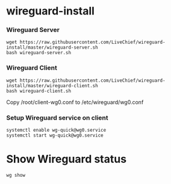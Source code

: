 # wireguard-install

### Wireguard Server
```
wget https://raw.githubusercontent.com/LiveChief/wireguard-install/master/wireguard-server.sh
bash wireguard-server.sh
```

### Wireguard Client
```
wget https://raw.githubusercontent.com/LiveChief/wireguard-install/master/wireguard-client.sh
bash wireguard-client.sh
```

Copy /root/client-wg0.conf to /etc/wireguard/wg0.conf

### Setup Wireguard service on client
```
systemctl enable wg-quick@wg0.service
systemctl start wg-quick@wg0.service
```

# Show Wireguard status
```
wg show
```
